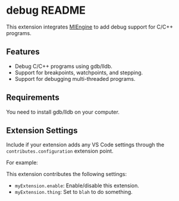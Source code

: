 # debug README

This extension integrates [MIEngine](https://github.com/microsoft/MIEngine) to add debug support for C/C++ programs.

## Features

- Debug C/C++ programs using gdb/lldb.
- Support for breakpoints, watchpoints, and stepping.
- Support for debugging multi-threaded programs.

## Requirements

You need to install gdb/lldb on your computer.

## Extension Settings

Include if your extension adds any VS Code settings through the `contributes.configuration` extension point.

For example:

This extension contributes the following settings:

* `myExtension.enable`: Enable/disable this extension.
* `myExtension.thing`: Set to `blah` to do something.
